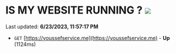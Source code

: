 # IS MY WEBSITE RUNNING ? [![](https://img.shields.io/static/v1?label=Sponsor&message=%E2%9D%A4&logo=GitHub&color=%23fe8e86)](https://github.com/sponsors/<username>)

Last updated: **6/23/2023, 11:57:17 PM**

- `GET` [https://youssefservice.me](https://youssefservice.me) - **Up** (1124ms)
